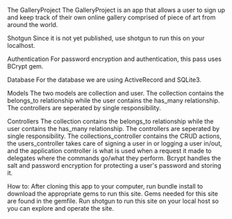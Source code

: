 The GalleryProject
The GalleryProject is an app that allows a user to sign up and keep track of their own online gallery comprised of piece of art from around the world. 

Shotgun
Since it is not yet published, use shotgun to run this on your localhost.

Authentication
For password encryption and authentication, this pass uses BCrypt gem.

Database
For the database we are using ActiveRecord and SQLite3.

Models
The two models are collection and user. The collection contains the belongs_to relationship while the user contains the has_many relationship. The controllers are seperated by single responsibility. 

Controllers
The collection contains the belongs_to relationship while the user contains the has_many relationship. The controllers are seperated by single responsibility. The collections_controller contains the CRUD actions, the users_controller takes care of signing a user in or logging a user in/out, and the application controller is what is used when a request it made to delegates where the commands go/what they perform. 
Bcrypt handles the salt and password encryption for protecting a user's password and storing it. 

How to:
After cloning this app to your computer, run bundle install to download the appropriate gems to run this site. Gems needed for this site are found in the gemfile. Run shotgun to run this site on your local host so you can explore and operate the site. 
